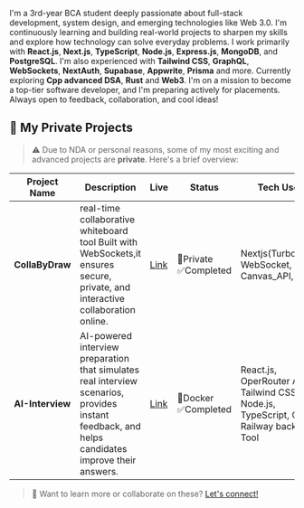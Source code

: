 I'm a 3rd-year BCA student deeply passionate about full-stack development, system design, and emerging technologies like Web 3.0. I'm continuously learning and building real-world projects to sharpen my skills and explore how technology can solve everyday problems.
I work primarily with **React.js**, **Next.js**, **TypeScript**, **Node.js**, **Express.js**, **MongoDB**, and **PostgreSQL**. I'm also experienced with **Tailwind CSS**, **GraphQL**, **WebSockets**, **NextAuth**, **Supabase**, **Appwrite**, **Prisma** and more. Currently exploring **Cpp advanced DSA**, **Rust** and **Web3**.
I'm on a mission to become a top-tier software developer, and I'm preparing actively for placements. Always open to feedback, collaboration, and cool ideas!

## 📂 My Private Projects

> ⚠️ Due to NDA or personal reasons, some of my most exciting and advanced projects are **private**. Here's a brief overview:

| Project Name       | Description                                                              | Live                           | Status     | Tech Used |
|--------------------|---------------------------------------------------------------------------|----------------------------------------|------------|----------------|
| **CollaByDraw**   | real-time collaborative whiteboard tool Built with WebSockets,it ensures secure, private, and interactive collaboration online.| [Link](https://private-colla-by-draw-collabydraw.vercel.app/) | 🔐Private ✅Completed   | Nextjs(Turborepo), WebSocket, Canvas_API, Oauth |
| **AI-Interview** | AI-powered interview preparation that simulates real interview scenarios, provides instant feedback, and helps candidates improve their answers. | [Link](https://ai-interview-two-kappa.vercel.app/) | 🐳Docker ✅Completed | React.js, OperRouter API, Tailwind CSS, Node.js, TypeScript, Clerk, Railway backend Tool |

> 🧠 Want to learn more or collaborate on these? [Let's connect!](mailto:hellotanish2000@gmail.com)

